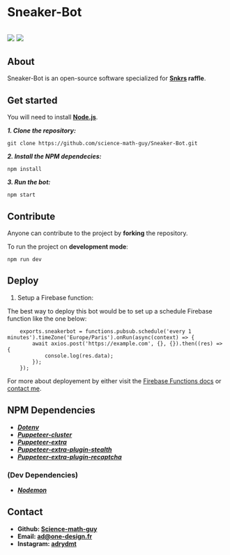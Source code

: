 # Sneaker-Bot
![](https://forthebadge.com/images/badges/for-robots.svg) ![](https://forthebadge.com/images/badges/powered-by-netflix.svg)
---
## About

Sneaker-Bot is an open-source software specialized for **[Snkrs](https://www.nike.com/fr/launch) raffle**.

## Get started

You will need to install **[Node.js](https://nodejs.org/)**.

***1. Clone the repository:***

    git clone https://github.com/science-math-guy/Sneaker-Bot.git
 
 ***2. Install the NPM dependecies:***
 
    npm install
 
***3. Run the bot:***

    npm start
 
 ## Contribute

Anyone can contribute to the project by **forking** the repository.

To run the project on **development mode**:

    npm run dev

## Deploy

1. Setup a Firebase function:

The best way to deploy this bot would be to set up a schedule Firebase function like the one below:

        exports.sneakerbot = functions.pubsub.schedule('every 1 minutes').timeZone('Europe/Paris').onRun(async(context) => {
            await axios.post('https://example.com', {}, {}).then((res) => {
                console.log(res.data);
            });
        });
        
For more about deployement by either visit the [Firebase Functions docs](https://firebase.google.com/docs/functions) or [contact me](##Contact).

## NPM Dependencies

- ***[Dotenv](https://www.npmjs.com/package/dotenv)***
- ***[Puppeteer-cluster](https://www.npmjs.com/package/puppeteer-cluster)***
- ***[Puppeteer-extra](https://www.npmjs.com/package/puppeteer-extra)***
- ***[Puppeteer-extra-plugin-stealth](https://www.npmjs.com/package/puppeteer-extra-plugin-stealth)***
- ***[Puppeteer-extra-plugin-recaptcha](https://www.npmjs.com/package/puppeteer-extra-plugin-recaptcha)***

### (Dev Dependencies)

- ***[Nodemon](https://www.npmjs.com/package/nodemon)***

## Contact

- **Github: [Science-math-guy](https://github.com/science-math-guy)**
- **Email:  [ad@one-design.fr](mailto:ad@one-design.fr)**
- **Instagram: [adrydmt](https://instagram/adrydmt)**
 
